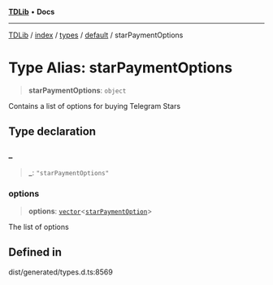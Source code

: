 [**TDLib**](../../../../../../README.md) • **Docs**

***

[TDLib](../../../../../../modules.md) / [index](../../../../../README.md) / [types](../../../README.md) / [default](../README.md) / starPaymentOptions

# Type Alias: starPaymentOptions

> **starPaymentOptions**: `object`

Contains a list of options for buying Telegram Stars

## Type declaration

### \_

> **\_**: `"starPaymentOptions"`

### options

> **options**: [`vector`](vector.md)\<[`starPaymentOption`](starPaymentOption.md)\>

The list of options

## Defined in

dist/generated/types.d.ts:8569
